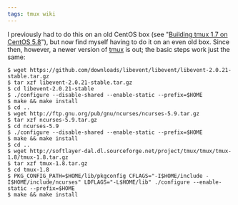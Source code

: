 ```yaml
---
tags: tmux wiki
---
```


I previously had to do this on an old CentOS box (see "[Building tmux 1.7 on CentOS 5.8](/wiki/Building_tmux_1.7_on_CentOS_5.8)"), but now find myself having to do it on an even old box. Since then, however, a newer version of [tmux](/wiki/tmux) is out; the basic steps work just the same:

```shell
$ wget https://github.com/downloads/libevent/libevent/libevent-2.0.21-stable.tar.gz
$ tar xzf libevent-2.0.21-stable.tar.gz
$ cd libevent-2.0.21-stable
$ ./configure --disable-shared --enable-static --prefix=$HOME
$ make && make install
$ cd ..
$ wget http://ftp.gnu.org/pub/gnu/ncurses/ncurses-5.9.tar.gz
$ tar xzf ncurses-5.9.tar.gz
$ cd ncurses-5.9
$ ./configure --disable-shared --enable-static --prefix=$HOME
$ make && make install
$ cd ..
$ wget http://softlayer-dal.dl.sourceforge.net/project/tmux/tmux/tmux-1.8/tmux-1.8.tar.gz
$ tar xzf tmux-1.8.tar.gz
$ cd tmux-1.8
$ PKG_CONFIG_PATH=$HOME/lib/pkgconfig CFLAGS="-I$HOME/include -I$HOME/include/ncurses" LDFLAGS="-L$HOME/lib" ./configure --enable-static --prefix=$HOME
$ make && make install
```

